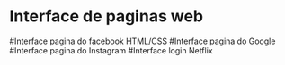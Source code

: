 # Interface de paginas web

#Interface pagina do facebook HTML/CSS
#Interface pagina do Google 
#Interface pagina do Instagram
#Interface login  Netflix
